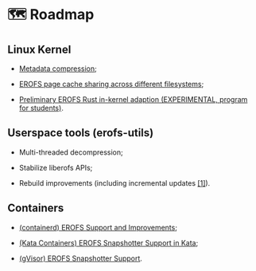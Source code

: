 # 🗺 Roadmap

## Linux Kernel

 - [Metadata compression](https://issues.redhat.com/browse/RHEL-75783);

 - [EROFS page cache sharing across different filesystems](https://lwn.net/Articles/984092);

 - [Preliminary EROFS Rust in-kernel adaption (EXPERIMENTAL, program for students)](https://summer-ospp.ac.cn/org/prodetail/241920019).

## Userspace tools (erofs-utils)

 - Multi-threaded decompression;

 - Stabilize liberofs APIs;

 - Rebuild improvements (including incremental updates [\[1\]](https://git.kernel.org/xiang/erofs-utils/c/7550a30c332c)).

## Containers

 - [(containerd) EROFS Support and Improvements](https://github.com/containerd/containerd/issues/11340);

 - [(Kata Containers) EROFS Snapshotter Support in Kata](https://github.com/kata-containers/kata-containers/issues/11163);

 - [(gVisor) EROFS Snapshotter Support](https://docs.google.com/document/d/1JBBIAqEPwJHGOqML9wcEyZhKicfo9pWZOkahn31AfPs).
